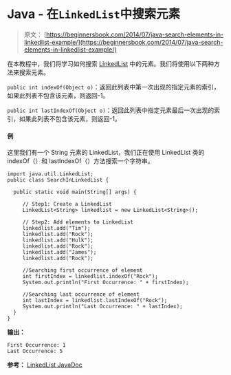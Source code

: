 # Java - 在`LinkedList`中搜索元素

> 原文： [https://beginnersbook.com/2014/07/java-search-elements-in-linkedlist-example/](https://beginnersbook.com/2014/07/java-search-elements-in-linkedlist-example/)

在本教程中，我们将学习如何搜索 [LinkedList](https://beginnersbook.com/2013/12/linkedlist-in-java-with-example/ "LinkedList in Java with Example") 中的元素。我们将使用以下两种方法来搜索元素。

`public int indexOf(Object o)`：返回此列表中第一次出现的指定元素的索引，如果此列表不包含该元素，则返回-1。

`public int lastIndexOf(Object o)`：返回此列表中指定元素最后一次出现的索引，如果此列表不包含该元素，则返回-1。

#### 例

这里我们有一个 String 元素的 LinkedList，我们正在使用 LinkedList 类的 indexOf（）和 lastIndexOf（）方法搜索一个字符串。

```
import java.util.LinkedList;
public class SearchInLinkedList {

  public static void main(String[] args) {

     // Step1: Create a LinkedList
     LinkedList<String> linkedlist = new LinkedList<String>();

     // Step2: Add elements to LinkedList
     linkedlist.add("Tim");
     linkedlist.add("Rock");
     linkedlist.add("Hulk");
     linkedlist.add("Rock");
     linkedlist.add("James");
     linkedlist.add("Rock");

     //Searching first occurrence of element
     int firstIndex = linkedlist.indexOf("Rock");
     System.out.println("First Occurrence: " + firstIndex);

     //Searching last occurrence of element
     int lastIndex = linkedlist.lastIndexOf("Rock");
     System.out.println("Last Occurrence: " + lastIndex);
  }
}
```

**输出：**

```
First Occurrence: 1
Last Occurrence: 5

```

**参考：**
[LinkedList JavaDoc](https://docs.oracle.com/javase/7/docs/api/java/util/LinkedList.html)